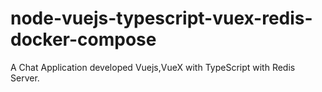 # node-vuejs-typescript-vuex-redis-docker-compose
A Chat Application developed Vuejs,VueX with TypeScript with Redis Server.
